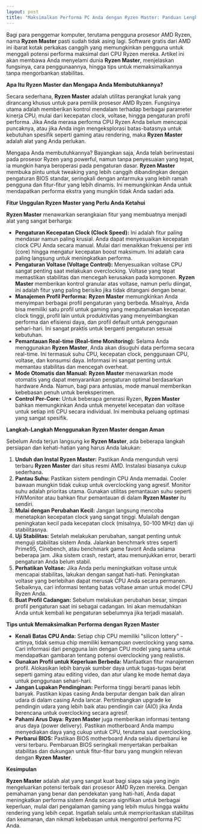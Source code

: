 ```yaml
---
layout: post
title: "Maksimalkan Performa PC Anda dengan Ryzen Master: Panduan Lengkap"
---
```


Bagi para penggemar komputer, terutama pengguna prosesor AMD Ryzen, nama **Ryzen Master** pasti sudah tidak asing lagi. Software gratis dari AMD ini ibarat kotak perkakas canggih yang memungkinkan pengguna untuk menggali potensi performa maksimal dari CPU Ryzen mereka. Artikel ini akan membawa Anda menyelami dunia **Ryzen Master**, menjelaskan fungsinya, cara penggunaannya, hingga tips untuk memaksimalkannya tanpa mengorbankan stabilitas.

**Apa Itu Ryzen Master dan Mengapa Anda Membutuhkannya?**

Secara sederhana, **Ryzen Master** adalah utilitas perangkat lunak yang dirancang khusus untuk para pemilik prosesor AMD Ryzen. Fungsinya utama adalah memberikan kontrol mendalam terhadap berbagai parameter kinerja CPU, mulai dari kecepatan clock, voltase, hingga pengaturan profil performa. Jika Anda merasa performa CPU Ryzen Anda belum mencapai puncaknya, atau jika Anda ingin mengeksplorasi batas-batasnya untuk kebutuhan spesifik seperti gaming atau rendering, maka **Ryzen Master** adalah alat yang Anda perlukan.

Mengapa Anda membutuhkannya? Bayangkan saja, Anda telah berinvestasi pada prosesor Ryzen yang powerful, namun tanpa penyesuaian yang tepat, ia mungkin hanya beroperasi pada pengaturan dasar. **Ryzen Master** membuka pintu untuk tweaking yang lebih canggih dibandingkan dengan pengaturan BIOS standar, seringkali dengan antarmuka yang lebih ramah pengguna dan fitur-fitur yang lebih dinamis. Ini memungkinkan Anda untuk mendapatkan performa ekstra yang mungkin tidak Anda sadari ada.

**Fitur Unggulan Ryzen Master yang Perlu Anda Ketahui**

**Ryzen Master** menawarkan serangkaian fitur yang membuatnya menjadi alat yang sangat berharga:

*   **Pengaturan Kecepatan Clock (Clock Speed):** Ini adalah fitur paling mendasar namun paling krusial. Anda dapat menyesuaikan kecepatan clock CPU Anda secara manual. Mulai dari menaikkan frekuensi per inti (core) hingga mengatur kecepatan boost maksimum. Ini adalah cara paling langsung untuk meningkatkan performa.
*   **Pengaturan Voltase (Voltage Control):** Menyesuaikan voltase CPU sangat penting saat melakukan overclocking. Voltase yang tepat memastikan stabilitas dan mencegah kerusakan pada komponen. **Ryzen Master** memberikan kontrol granular atas voltase, namun perlu diingat, ini adalah fitur yang paling berisiko jika tidak ditangani dengan benar.
*   **Manajemen Profil Performa:** **Ryzen Master** memungkinkan Anda menyimpan berbagai profil pengaturan yang berbeda. Misalnya, Anda bisa memiliki satu profil untuk gaming yang mengutamakan kecepatan clock tinggi, profil lain untuk produktivitas yang menyeimbangkan performa dan efisiensi daya, dan profil default untuk penggunaan sehari-hari. Ini sangat praktis untuk berganti pengaturan sesuai kebutuhan.
*   **Pemantauan Real-time (Real-time Monitoring):** Selama Anda menggunakan **Ryzen Master**, Anda akan disuguhi data performa secara real-time. Ini termasuk suhu CPU, kecepatan clock, penggunaan CPU, voltase, dan konsumsi daya. Informasi ini sangat penting untuk memantau stabilitas dan mencegah overheat.
*   **Mode Otomatis dan Manual:** **Ryzen Master** menawarkan mode otomatis yang dapat menyarankan pengaturan optimal berdasarkan hardware Anda. Namun, bagi para antusias, mode manual memberikan kebebasan penuh untuk bereksperimen.
*   **Control Per-Core:** Untuk beberapa generasi Ryzen, **Ryzen Master** bahkan memungkinkan Anda untuk menyetel kecepatan dan voltase untuk setiap inti CPU secara individual. Ini membuka peluang optimasi yang sangat spesifik.

**Langkah-Langkah Menggunakan Ryzen Master dengan Aman**

Sebelum Anda terjun langsung ke **Ryzen Master**, ada beberapa langkah persiapan dan kehati-hatian yang harus Anda lakukan:

1.  **Unduh dan Instal Ryzen Master:** Pastikan Anda mengunduh versi terbaru **Ryzen Master** dari situs resmi AMD. Instalasi biasanya cukup sederhana.
2.  **Pantau Suhu:** Pastikan sistem pendingin CPU Anda memadai. Cooler bawaan mungkin tidak cukup untuk overclocking yang agresif. Monitor suhu adalah prioritas utama. Gunakan utilitas pemantauan suhu seperti HWMonitor atau bahkan fitur pemantauan di dalam **Ryzen Master** itu sendiri.
3.  **Mulai dengan Perubahan Kecil:** Jangan langsung mencoba menetapkan kecepatan clock yang sangat tinggi. Mulailah dengan peningkatan kecil pada kecepatan clock (misalnya, 50-100 MHz) dan uji stabilitasnya.
4.  **Uji Stabilitas:** Setelah melakukan perubahan, sangat penting untuk menguji stabilitas sistem Anda. Jalankan benchmark stres seperti Prime95, Cinebench, atau benchmark game favorit Anda selama beberapa jam. Jika sistem crash, restart, atau menunjukkan error, berarti pengaturan Anda belum stabil.
5.  **Perhatikan Voltase:** Jika Anda perlu meningkatkan voltase untuk mencapai stabilitas, lakukan dengan sangat hati-hati. Peningkatan voltase yang berlebihan dapat merusak CPU Anda secara permanen. Sebaiknya, cari informasi tentang batas voltase aman untuk model CPU Ryzen Anda.
6.  **Buat Profil Cadangan:** Sebelum melakukan perubahan besar, simpan profil pengaturan saat ini sebagai cadangan. Ini akan memudahkan Anda untuk kembali ke pengaturan sebelumnya jika terjadi masalah.

**Tips untuk Memaksimalkan Performa dengan Ryzen Master**

*   **Kenali Batas CPU Anda:** Setiap chip CPU memiliki "silicon lottery" - artinya, tidak semua chip memiliki kemampuan overclocking yang sama. Cari informasi dari pengguna lain dengan CPU model yang sama untuk mendapatkan gambaran tentang potensi overclocking yang realistis.
*   **Gunakan Profil untuk Keperluan Berbeda:** Manfaatkan fitur manajemen profil. Alokasikan lebih banyak sumber daya untuk tugas-tugas berat seperti gaming atau editing video, dan atur ulang ke mode hemat daya untuk penggunaan sehari-hari.
*   **Jangan Lupakan Pendinginan:** Performa tinggi berarti panas lebih banyak. Pastikan kipas casing Anda berputar dengan baik dan aliran udara di dalam casing Anda lancar. Pertimbangkan upgrade ke pendingin udara yang lebih baik atau pendingin cair (AIO) jika Anda berencana untuk overclocking secara agresif.
*   **Pahami Arus Daya:** **Ryzen Master** juga memberikan informasi tentang arus daya (power delivery). Pastikan motherboard Anda mampu menyediakan daya yang cukup untuk CPU, terutama saat overclocking.
*   **Perbarui BIOS:** Pastikan BIOS motherboard Anda selalu diperbarui ke versi terbaru. Pembaruan BIOS seringkali menyertakan perbaikan stabilitas dan dukungan untuk fitur-fitur baru yang mungkin relevan dengan **Ryzen Master**.

**Kesimpulan**

**Ryzen Master** adalah alat yang sangat kuat bagi siapa saja yang ingin mengeluarkan potensi terbaik dari prosesor AMD Ryzen mereka. Dengan pemahaman yang benar dan pendekatan yang hati-hati, Anda dapat meningkatkan performa sistem Anda secara signifikan untuk berbagai keperluan, mulai dari pengalaman gaming yang lebih mulus hingga waktu rendering yang lebih cepat. Ingatlah selalu untuk memprioritaskan stabilitas dan keamanan, dan nikmati kebebasan untuk mengontrol performa PC Anda.
